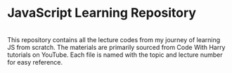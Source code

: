 # JavaScript Learning Repository
<br>
This repository contains all the lecture codes from my journey of learning JS from scratch. The materials are primarily sourced from Code With Harry tutorials on YouTube. Each file is named with the topic and lecture number for easy reference.
